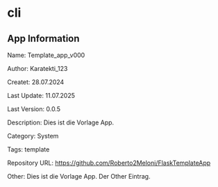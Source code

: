 # cli

## App Information

Name: Template_app_v000

Author: Karatekti_123

Createt: 28.07.2024

Last Update: 11.07.2025

Last Version: 0.0.5

Description: Dies ist die Vorlage App.

Category: System

Tags: template

Repository URL: https://github.com/Roberto2Meloni/FlaskTemplateApp

Other: Dies ist die Vorlage App. Der Other Eintrag.
